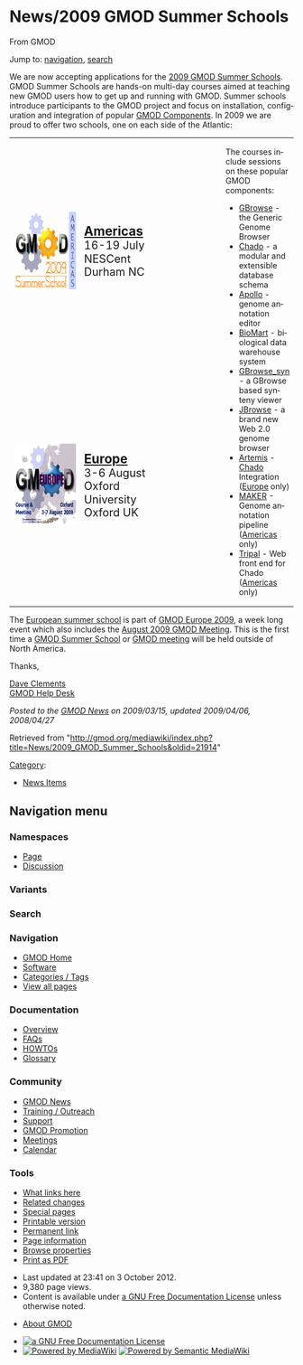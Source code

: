<div id="mw-page-base" class="noprint">

</div>

<div id="mw-head-base" class="noprint">

</div>

<div id="content" class="mw-body" role="main">

<span id="top"></span>

<div id="mw-js-message" style="display:none;">

</div>



# <span dir="auto">News/2009 GMOD Summer Schools</span>

<div id="bodyContent">

<div id="siteSub">

From GMOD

</div>

<div id="contentSub">

</div>

<div id="jump-to-nav" class="mw-jump">

Jump to: [navigation](#mw-navigation), [search](#p-search)

</div>

<div id="mw-content-text" class="mw-content-ltr" lang="en" dir="ltr">

We are now accepting applications for the
<a href="../GMOD_Summer_School" class="mw-redirect"
title="GMOD Summer School">2009 GMOD Summer Schools</a>. GMOD Summer
Schools are hands-on multi-day courses aimed at teaching new GMOD users
how to get up and running with GMOD. Summer schools introduce
participants to the GMOD project and focus on installation,
configuration and integration of popular [GMOD
Components](../GMOD_Components "GMOD Components"). In 2009 we are proud
to offer two schools, one on each side of the Atlantic:

<table style="vertical-align: middle; width=80%" data-cellpadding="10">
<colgroup>
<col style="width: 25%" />
<col style="width: 25%" />
<col style="width: 25%" />
<col style="width: 25%" />
</colgroup>
<tbody>
<tr class="odd">
<td style="text-align: center;"><a
href="../2009_GMOD_Summer_School_-_Americas" title="Americas"><img
src="../../mediawiki/images/2/2d/2009SummerSchoolAmericas170.png"
width="170" height="137" alt="Americas" /></a></td>
<td><span style="font-size: 160%; line-height: 120%"><strong><a
href="../2009_GMOD_Summer_School_-_Americas"
title="2009 GMOD Summer School - Americas">Americas</a></strong></span><span
style="font-size: 140%; line-height: 120%"><br />
16-19 July<br />
NESCent<br />
Durham NC</span></td>
<td rowspan="2" data-bgcolor="#eeeeee" width="2px"></td>
<td rowspan="2"><p>The courses include sessions on these popular GMOD
components:</p>
<ul>
<li><a href="../GBrowse.1" title="GBrowse">GBrowse</a> - the Generic
Genome Browser</li>
<li><a href="../Chado" class="mw-redirect" title="Chado">Chado</a> - a
modular and extensible database schema</li>
<li><a href="../Apollo.1" title="Apollo">Apollo</a> - genome annotation
editor</li>
<li><a href="../BioMart" title="BioMart">BioMart</a> - biological data
warehouse system</li>
<li><a href="../GBrowse_syn.1" title="GBrowse syn">GBrowse_syn</a> - a
GBrowse based synteny viewer</li>
<li><a href="../JBrowse.1" title="JBrowse">JBrowse</a> - a brand new Web
2.0 genome browser</li>
<li><a href="../Artemis" title="Artemis">Artemis</a> - <a
href="../Chado" class="mw-redirect" title="Chado">Chado</a> Integration
(<a href="../2009_GMOD_Summer_School_-_Europe"
title="2009 GMOD Summer School - Europe">Europe</a> only)</li>
<li><a href="../MAKER.1" title="MAKER">MAKER</a> - Genome annotation
pipeline (<a href="../2009_GMOD_Summer_School_-_Americas"
title="2009 GMOD Summer School - Americas">Americas</a> only)</li>
<li><a href="../Tripal.1" title="Tripal">Tripal</a> - Web front end for
Chado (<a href="../2009_GMOD_Summer_School_-_Americas"
title="2009 GMOD Summer School - Americas">Americas</a> only)</li>
</ul></td>
</tr>
<tr class="even">
<td style="text-align: center;"><a
href="../2009_GMOD_Summer_School_-_Europe" title="Europe"><img
src="../../mediawiki/images/b/b5/GMOD2009Europe170.png" width="170"
height="145" alt="Europe" /></a></td>
<td><span style="font-size: 160%; line-height: 120%"><strong><a
href="../2009_GMOD_Summer_School_-_Europe"
title="2009 GMOD Summer School - Europe">Europe</a></strong></span><span
style="font-size: 140%; line-height: 120%"><br />
3-6 August<br />
Oxford University<br />
Oxford UK</span></td>
</tr>
</tbody>
</table>

The [European summer
school](../2009_GMOD_Summer_School_-_Europe "2009 GMOD Summer School - Europe")
is part of [GMOD Europe 2009](../GMOD_Europe_2009 "GMOD Europe 2009"), a
week long event which also includes the [August 2009 GMOD
Meeting](../August_2009_GMOD_Meeting "August 2009 GMOD Meeting"). This
is the first time a <a href="../GMOD_Summer_School" class="mw-redirect"
title="GMOD Summer School">GMOD Summer School</a> or [GMOD
meeting](../Meetings "Meetings") will be held outside of North America.

Thanks,

[Dave Clements](../User:Clements "User:Clements")  
[GMOD Help Desk](../GMOD_Help_Desk "GMOD Help Desk")

  

<div class="newsfooter">

*Posted to the [GMOD News](../GMOD_News "GMOD News") on 2009/03/15,
updated 2009/04/06, 2008/04/27*

</div>

</div>

<div class="printfooter">

Retrieved from
"<http://gmod.org/mediawiki/index.php?title=News/2009_GMOD_Summer_Schools&oldid=21914>"

</div>

<div id="catlinks" class="catlinks">

<div id="mw-normal-catlinks" class="mw-normal-catlinks">

[Category](../Special:Categories "Special:Categories"):

- [News Items](../Category:News_Items "Category:News Items")

</div>

</div>

<div class="visualClear">

</div>

</div>

</div>

<div id="mw-navigation">

## Navigation menu

<div id="mw-head">



<div id="left-navigation">

<div id="p-namespaces" class="vectorTabs" role="navigation"
aria-labelledby="p-namespaces-label">

### Namespaces

- <span id="ca-nstab-main"><a href="2009_GMOD_Summer_Schools" accesskey="c"
  title="View the content page [c]">Page</a></span>
- <span id="ca-talk"><a
  href="http://gmod.org/mediawiki/index.php?title=Talk:News/2009_GMOD_Summer_Schools&amp;action=edit&amp;redlink=1"
  accesskey="t"
  title="Discussion about the content page [t]">Discussion</a></span>

</div>

<div id="p-variants" class="vectorMenu emptyPortlet" role="navigation"
aria-labelledby="p-variants-label">

### 

### Variants[](#)

<div class="menu">

</div>

</div>

</div>

<div id="right-navigation">





</div>

<div id="p-search" role="search">

### Search

<div id="simpleSearch">

</div>

</div>

</div>

</div>

<div id="mw-panel">

<div id="p-logo" role="banner">

<a href="../Main_Page"
style="background-image: url(../../images/GMOD-cogs.png);"
title="Visit the main page"></a>

</div>

<div id="p-Navigation" class="portal" role="navigation"
aria-labelledby="p-Navigation-label">

### Navigation

<div class="body">

- <span id="n-GMOD-Home">[GMOD Home](../Main_Page)</span>
- <span id="n-Software">[Software](../GMOD_Components)</span>
- <span id="n-Categories-.2F-Tags">[Categories /
  Tags](../Categories)</span>
- <span id="n-View-all-pages">[View all
  pages](../Special:AllPages)</span>

</div>

</div>

<div id="p-Documentation" class="portal" role="navigation"
aria-labelledby="p-Documentation-label">

### Documentation

<div class="body">

- <span id="n-Overview">[Overview](../Overview)</span>
- <span id="n-FAQs">[FAQs](../Category:FAQ)</span>
- <span id="n-HOWTOs">[HOWTOs](../Category:HOWTO)</span>
- <span id="n-Glossary">[Glossary](../Glossary)</span>

</div>

</div>

<div id="p-Community" class="portal" role="navigation"
aria-labelledby="p-Community-label">

### Community

<div class="body">

- <span id="n-GMOD-News">[GMOD News](../GMOD_News)</span>
- <span id="n-Training-.2F-Outreach">[Training /
  Outreach](../Training_and_Outreach)</span>
- <span id="n-Support">[Support](../Support)</span>
- <span id="n-GMOD-Promotion">[GMOD Promotion](../GMOD_Promotion)</span>
- <span id="n-Meetings">[Meetings](../Meetings)</span>
- <span id="n-Calendar">[Calendar](../Calendar)</span>

</div>

</div>

<div id="p-tb" class="portal" role="navigation"
aria-labelledby="p-tb-label">

### Tools

<div class="body">

- <span id="t-whatlinkshere"><a href="../Special:WhatLinksHere/News/2009_GMOD_Summer_Schools"
  accesskey="j" title="A list of all wiki pages that link here [j]">What
  links here</a></span>
- <span id="t-recentchangeslinked"><a href="../Special:RecentChangesLinked/News/2009_GMOD_Summer_Schools"
  accesskey="k"
  title="Recent changes in pages linked from this page [k]">Related
  changes</a></span>
- <span id="t-specialpages"><a href="../Special:SpecialPages" accesskey="q"
  title="A list of all special pages [q]">Special pages</a></span>
- <span id="t-print"><a
  href="http://gmod.org/mediawiki/index.php?title=News/2009_GMOD_Summer_Schools&amp;printable=yes"
  rel="alternate" accesskey="p"
  title="Printable version of this page [p]">Printable version</a></span>
- <span id="t-permalink">[Permanent
  link](http://gmod.org/mediawiki/index.php?title=News/2009_GMOD_Summer_Schools&oldid=21914 "Permanent link to this revision of the page")</span>
- <span id="t-info">[Page
  information](http://gmod.org/mediawiki/index.php?title=News/2009_GMOD_Summer_Schools&action=info)</span>
- <span id="t-smwbrowselink"><a href="../Special:Browse/News-2F2009_GMOD_Summer_Schools"
  rel="smw-browse">Browse properties</a></span>
- <span id="t-pdf">[Print as
  PDF](http://gmod.org/mediawiki/index.php?title=Special:PdfPrint&page=News/2009_GMOD_Summer_Schools)</span>

</div>

</div>

</div>

</div>

<div id="footer" role="contentinfo">

- <span id="footer-info-lastmod">Last updated at 23:41 on 3 October
  2012.</span>
- <span id="footer-info-viewcount">9,380 page views.</span>
- <span id="footer-info-copyright">Content is available under
  <a href="http://www.gnu.org/licenses/fdl-1.3.html" class="external"
  rel="nofollow">a GNU Free Documentation License</a> unless otherwise
  noted.</span>

<!-- -->

- <span id="footer-places-about">[About
  GMOD](../GMOD:About "GMOD:About")</span>

<!-- -->

- <span id="footer-copyrightico">[<img src="http://www.gnu.org/graphics/gfdl-logo-small.png" width="88"
  height="31" alt="a GNU Free Documentation License" />](http://www.gnu.org/licenses/fdl-1.3.html)</span>
- <span id="footer-poweredbyico">[<img
  src="../../mediawiki/skins/common/images/poweredby_mediawiki_88x31.png"
  width="88" height="31" alt="Powered by MediaWiki" />](http://www.mediawiki.org/)
  [<img
  src="../../mediawiki/extensions/SemanticMediaWiki/resources/images/smw_button.png"
  width="88" height="31" alt="Powered by Semantic MediaWiki" />](https://www.semantic-mediawiki.org/wiki/Semantic_MediaWiki)</span>

<div style="clear:both">

</div>

</div>
